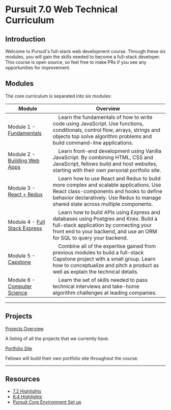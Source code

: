 # Pursuit 7.0 Web Technical Curriculum

## Introduction

Welcome to Pursuit's full-stack web development course. Through these six modules, you will gain the skills needed to become a full-stack developer. This course is open source, so feel free to make PRs if you see any opportunities for improvement.

## Modules

The core curriculum is separated into six modules:

| Module                                                                                      | Overview                                                                                                                                                                                                                                 |
| ------------------------------------------------------------------------------------------- | ---------------------------------------------------------------------------------------------------------------------------------------------------------------------------------------------------------------------------------------- |
| Module 1 - [Fundamentals](./fundamentals/README.md)                                         | &nbsp;&nbsp;&nbsp; Learn the fundamentals of how to write code using JavaScript. Use functions, conditionals, control flow, arrays, strings and objects top solve algorithm problems and build command-line applications.                |
| Module 2 - [Building Web Apps](./html_css_dom/README.md)                                    | &nbsp;&nbsp;&nbsp; Learn front-end development using Vanilla JavaScript. By combining HTML, CSS and JavaScript, fellows build and host websites, starting with their own personal portfolio site.                                        |
| Module 3 - [React + Redux](./react/README.md)                                               | &nbsp;&nbsp;&nbsp; Learn how to use React and Redux to build more complex and scalable applications. Use React class-components and hooks to define behavior declaratively. Use Redux to manage shared state across multiple components. |
| Module 4 - [Full Stack Express](./full_stack_express/README.md)                             | &nbsp;&nbsp;&nbsp; Learn how to build APIs using Express and databases using Postgres and Knex. Build a full-stack application by connecting your front end to your backend, and use an ORM for SQL to query your backend.               |
| Module 5 - [Capstone](https://github.com/joinpursuit/Pursuit-Core-Web/tree/master/capstone) | &nbsp;&nbsp;&nbsp; Combine all of the expertise gained from previous modules to build a full-stack Capstone project with a small group. Learn how to conceptualize and pitch a product as well as explain the technical details.         |
| Module 6 - [Computer Science](https://github.com/joinpursuit/Pursuit-Core-dsa)              | &nbsp;&nbsp;&nbsp; Learn the set of skills needed to pass technical interviews and take-home algorithm challenges at leading companies.                                                                                                  |

---

## Projects

[Projects Overview](./projects/README.md)

A listing of all the projects that we currently have.

[Portfolio Site](./projects/Portfolio.md)

Fellows will build their own portfolio site throughout the course.

---

## Resources

- [7.2 Highlights](https://docs.google.com/document/d/1bw44_qE6L4qfTCJPUZGb4L7jdQmieFvB98BaeoaBQIM/edit?ts=5fc7ef09)
- [6.4 Highlights](https://docs.google.com/document/d/1vJQab8Jx7ehoMPw2nqG7cQNvErjvZQOyLAcbVnPB6CI/edit?ts=5db755ed)
- [Pursuit Core Environment Set up](https://github.com/joinpursuit/Pursuit-Core-Web/blob/master/fundamentals/local_environment/README.md)
